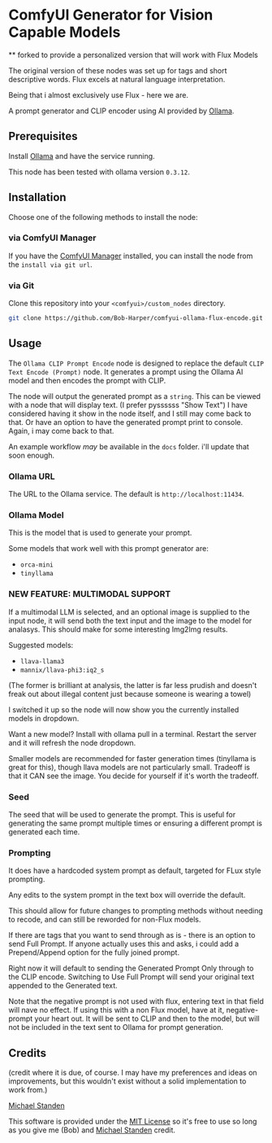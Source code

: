 # ComfyUI Generator for Vision Capable Models

** forked to provide a personalized version that will work with Flux Models

The original version of these nodes was set up for tags and short descriptive words.  Flux excels at natural language interpretation.

Being that i almost exclusively use Flux - here we are.

A prompt generator and CLIP encoder using AI provided by [Ollama](https://ollama.com).

## Prerequisites

Install [Ollama](https://ollama.com) and have the service running.

This node has been tested with ollama version `0.3.12`.

## Installation

Choose one of the following methods to install the node:

### via ComfyUI Manager

If you have the [ComfyUI Manager](https://github.com/ltdrdata/ComfyUI-Manager) installed, you can install the node from the `install via git url`.

### via Git

Clone this repository into your `<comfyui>/custom_nodes` directory.

```sh
git clone https://github.com/Bob-Harper/comfyui-ollama-flux-encode.git
```

## Usage

The `Ollama CLIP Prompt Encode` node is designed to replace the default `CLIP Text Encode (Prompt)` node. It generates a prompt using the Ollama AI model and then encodes the prompt with CLIP.

The node will output the generated prompt as a `string`. This can be viewed with a node that will display text.  (I prefer pyssssss "Show Text")  I have considered having it show in the node itself, and I still may come back to that.  Or have an option to have the generated prompt print to console.  Again, i may come back to that.

An example workflow *may* be available in the `docs` folder.  i'll update that soon enough.

### Ollama URL

The URL to the Ollama service. The default is `http://localhost:11434`.

### Ollama Model

This is the model that is used to generate your prompt.

Some models that work well with this prompt generator are:

- `orca-mini`
- `tinyllama`

### NEW FEATURE: MULTIMODAL SUPPORT

If a multimodal LLM is selected, and an optional image is supplied to the input node, it will send both the text input and the image to the model for analasys.  This should make for some interesting Img2Img results.  

Suggested models:

- `llava-llama3`
- `mannix/llava-phi3:iq2_s `

(The former is brilliant at analysis, the latter is far less prudish and doesn't freak out about illegal content just because someone is wearing a towel)

I switched it up so the node will now show you the currently installed models in dropdown.  

Want a new model?  Install with ollama pull in a terminal. Restart the server and it will refresh the node dropdown. 

Smaller models are recommended for faster generation times (tinyllama is great for this), though llava models are not particularly small.  Tradeoff is that it CAN see the image.  You decide for yourself if it's worth the tradeoff.

### Seed

The seed that will be used to generate the prompt. This is useful for generating the same prompt multiple times or ensuring a different prompt is generated each time.

### Prompting

It does have a hardcoded system prompt as default, targeted for FLux style prompting.  

Any edits to the system prompt in the text box will override the default.

This should allow for future changes to prompting methods without needing to recode, and can still be reworded for non-Flux models.

If there are tags that you want to send through as is - there is an option to send Full Prompt.  If anyone actually uses this and asks, i could add a Prepend/Append option for the fully joined prompt.

Right now it will default to sending the Generated Prompt Only through to the CLIP encode.  Switching to Use Full Prompt will send your original text appended to the Generated text.

Note that the negative prompt is not used with flux, entering text in that field will nave no effect.  If using this with a non Flux model, have at it, negative-prompt your heart out.  It will be sent to CLIP and then to the model, but will not be included in the text sent to Ollama for prompt generation.

## Credits

(credit where it is due, of course.  I may have my preferences and ideas on improvements, but this wouldn't exist without a solid implementation to work from.)

[Michael Standen](https://michael.standen.link)

This software is provided under the [MIT License](https://tldrlegal.com/license/mit-license) so it's free to use so long as you give me (Bob) and [Michael Standen](https://michael.standen.link) credit.
